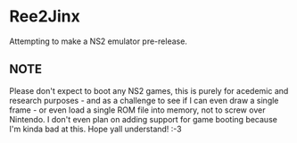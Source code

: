 # Ree2Jinx
Attempting to make a NS2 emulator pre-release.

## NOTE

Please don't expect to boot any NS2 games, this is purely for acedemic and research purposes - and as a challenge to see if I can even draw a single frame - or even load a single ROM file into memory, not to screw over Nintendo. I don't even plan on adding support for game booting because I'm kinda bad at this. Hope yall understand! :-3
